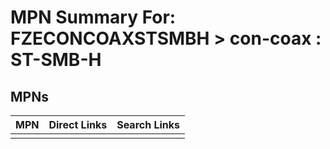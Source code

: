 



# MPN Summary For: FZECONCOAXSTSMBH > con-coax : ST-SMB-H

## MPNs
  

|MPN|Direct Links|Search Links|
| :--- | :--- | :--- |
||||
